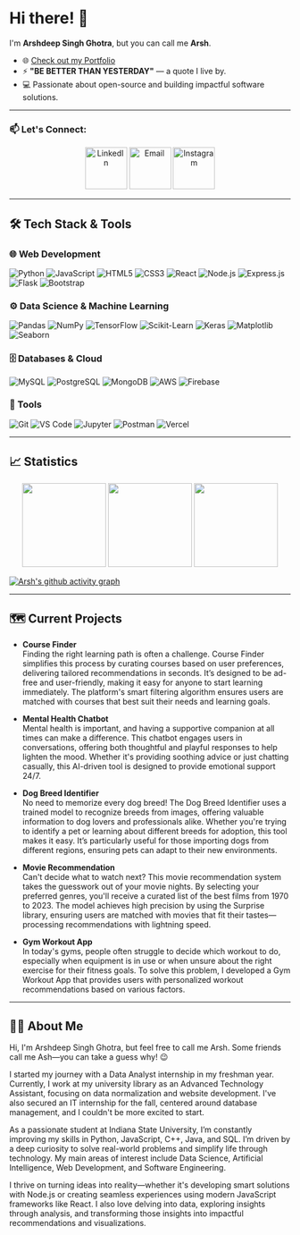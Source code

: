 # Hi there! 👋  
I'm **Arshdeep Singh Ghotra**, but you can call me **Arsh**.

- 🌐 [Check out my Portfolio](https://idk-arsh.github.io/portfolio/)
- ⚡ **"BE BETTER THAN YESTERDAY"** — a quote I live by.
- 💻 Passionate about open-source and building impactful software solutions.

---

### 📫 Let's Connect:

<p align="center">
    <a href="https://www.linkedin.com/in/udkash"><img width="75px" src="https://img.icons8.com/color/96/000000/linkedin.png" alt="LinkedIn"/></a>
    <a href="mailto:rsh9745774@gmail.com"><img width="75px" src="https://img.icons8.com/color/96/000000/gmail.png" alt="Email"/></a>
    <a href="https://www.instagram.com/udk_arsh"><img width="75px" src="https://img.icons8.com/color/96/000000/instagram-new.png" alt="Instagram"/></a>
</p>

---

## 🛠️ Tech Stack & Tools

### 🌐 Web Development
![Python](https://img.shields.io/badge/Python-3776AB?style=for-the-badge&logo=python&logoColor=white)
![JavaScript](https://img.shields.io/badge/JavaScript-F7DF1E?style=for-the-badge&logo=javascript&logoColor=black)
![HTML5](https://img.shields.io/badge/HTML5-E34F26?style=for-the-badge&logo=html5&logoColor=white)
![CSS3](https://img.shields.io/badge/CSS3-1572B6?style=for-the-badge&logo=css3&logoColor=white)
![React](https://img.shields.io/badge/React-61DAFB?style=for-the-badge&logo=react&logoColor=black)
![Node.js](https://img.shields.io/badge/Node.js-339933?style=for-the-badge&logo=node.js&logoColor=white)
![Express.js](https://img.shields.io/badge/Express.js-000000?style=for-the-badge&logo=express&logoColor=white)
![Flask](https://img.shields.io/badge/Flask-000000?style=for-the-badge&logo=flask&logoColor=white)
![Bootstrap](https://img.shields.io/badge/Bootstrap-563D7C?style=for-the-badge&logo=bootstrap&logoColor=white)

### ⚙️ Data Science & Machine Learning
![Pandas](https://img.shields.io/badge/Pandas-150458?style=for-the-badge&logo=pandas&logoColor=white)
![NumPy](https://img.shields.io/badge/NumPy-013243?style=for-the-badge&logo=numpy&logoColor=white)
![TensorFlow](https://img.shields.io/badge/TensorFlow-FF6F00?style=for-the-badge&logo=tensorflow&logoColor=white)
![Scikit-Learn](https://img.shields.io/badge/Scikit--Learn-F7931E?style=for-the-badge&logo=scikit-learn&logoColor=white)
![Keras](https://img.shields.io/badge/Keras-D00000?style=for-the-badge&logo=keras&logoColor=white)
![Matplotlib](https://img.shields.io/badge/Matplotlib-3776AB?style=for-the-badge&logo=matplotlib&logoColor=white)
![Seaborn](https://img.shields.io/badge/Seaborn-3776AB?style=for-the-badge&logo=python&logoColor=white)

### 🗄️ Databases & Cloud
![MySQL](https://img.shields.io/badge/MySQL-4479A1?style=for-the-badge&logo=mysql&logoColor=white)
![PostgreSQL](https://img.shields.io/badge/PostgreSQL-336791?style=for-the-badge&logo=postgresql&logoColor=white)
![MongoDB](https://img.shields.io/badge/MongoDB-47A248?style=for-the-badge&logo=mongodb&logoColor=white)
![AWS](https://img.shields.io/badge/AWS-232F3E?style=for-the-badge&logo=amazon-aws&logoColor=white)
![Firebase](https://img.shields.io/badge/FireBase-232F3E?style=for-the-badge&logo=google-firebase&logoColor=yellow)

### 🔧 Tools
![Git](https://img.shields.io/badge/Git-F05032?style=for-the-badge&logo=git&logoColor=white)
![VS Code](https://img.shields.io/badge/VS%20Code-007ACC?style=for-the-badge&logo=visual-studio-code&logoColor=white)
![Jupyter](https://img.shields.io/badge/Jupyter-F37626?style=for-the-badge&logo=jupyter&logoColor=white)
![Postman](https://img.shields.io/badge/Postman-FF6C37?style=for-the-badge&logo=postman&logoColor=white)
![Vercel](https://img.shields.io/badge/Vercel-000000?style=for-the-badge&logo=vercel&logoColor=white)

---

## 📈 Statistics

<div align="center">
  <img src="https://github-readme-stats.vercel.app/api?username=idk-arsh&show_icons=true&theme=radical" height="150px">
  <img src="https://github-readme-streak-stats.herokuapp.com/?user=idk-arsh&theme=radical" height="150px">
  <img src="https://github-readme-stats.vercel.app/api/top-langs/?username=idk-arsh&layout=compact&theme=radical" height="150px">
</div>

[![Arsh's github activity graph](https://github-readme-activity-graph.vercel.app/graph?username=idk-arsh&theme=github-compact&hide_border=true)](https://github.com/idk-arsh/github-readme-activity-graph)

---

## 🗺 Current Projects

- **Course Finder**  
Finding the right learning path is often a challenge. Course Finder simplifies this process by curating courses based on user preferences, delivering tailored recommendations in seconds. It’s designed to be ad-free and user-friendly, making it easy for anyone to start learning immediately. The platform's smart filtering algorithm ensures users are matched with courses that best suit their needs and learning goals.

- **Mental Health Chatbot**  
Mental health is important, and having a supportive companion at all times can make a difference. This chatbot engages users in conversations, offering both thoughtful and playful responses to help lighten the mood. Whether it's providing soothing advice or just chatting casually, this AI-driven tool is designed to provide emotional support 24/7.

- **Dog Breed Identifier**  
No need to memorize every dog breed! The Dog Breed Identifier uses a trained model to recognize breeds from images, offering valuable information to dog lovers and professionals alike. Whether you're trying to identify a pet or learning about different breeds for adoption, this tool makes it easy. It’s particularly useful for those importing dogs from different regions, ensuring pets can adapt to their new environments.

- **Movie Recommendation**  
Can't decide what to watch next? This movie recommendation system takes the guesswork out of your movie nights. By selecting your preferred genres, you'll receive a curated list of the best films from 1970 to 2023. The model achieves high precision by using the Surprise library, ensuring users are matched with movies that fit their tastes—processing recommendations with lightning speed.

- **Gym Workout App**
</br>In today's gyms, people often struggle to decide which workout to do, especially when equipment is in use or when unsure about the right exercise for their fitness goals. To solve this problem, I developed a Gym Workout App that provides users with personalized workout recommendations based on various factors.

---

## 💂‍♂️ About Me

Hi, I'm Arshdeep Singh Ghotra, but feel free to call me Arsh. Some friends call me Ash—you can take a guess why! 😉

I started my journey with a Data Analyst internship in my freshman year. Currently, I work at my university library as an Advanced Technology Assistant, focusing on data normalization and website development. I've also secured an IT internship for the fall, centered around database management, and I couldn't be more excited to start.

As a passionate student at Indiana State University, I’m constantly improving my skills in Python, JavaScript, C++, Java, and SQL. I’m driven by a deep curiosity to solve real-world problems and simplify life through technology. My main areas of interest include Data Science, Artificial Intelligence, Web Development, and Software Engineering.

I thrive on turning ideas into reality—whether it's developing smart solutions with Node.js or creating seamless experiences using modern JavaScript frameworks like React. I also love delving into data, exploring insights through analysis, and transforming those insights into impactful recommendations and visualizations.
